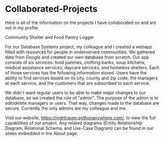 # Collaborated-Projects
Here is all of the information on the projects I have collaborated on and are not in my profile.

Community Shelter and Food Pantry Logger

For our Database Systems project, my colleague and I created a webapp filled with resources for people in underserved communities. We gathered data from Google and created our own database from scratch. Our app consists of six services: food pantries, clothing banks, soup kitchens, medical assistance services, daycare services, and homeless shelters. Each of those services has the following information stored. Users have the ability to find services based on its city, county and zip code, the managers at each service, and the customers that are subscribed to each service.

We didn't want regular users to be able to make major changes to our database, so we created the role of "admin". The purpose of the admin is to edit/delete managers or users. That way, changes made to the database are secure. Currently the only admins are my colleague and me.

Visit our website, https://nightraven.pythonanywhere.com/, to view the full capabilities of our project. Any related diagrams (Entity Relationship Diagram, Relational Schema, and Use-Case Diagram) can be found in our slides embedded in the About page.
